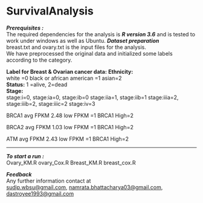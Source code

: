 # SurvivalAnalysis

***Prerequisites :*** <br/>
The required dependencies for the analysis is ***R version 3.6***
and is tested to work under windows as well as Ubuntu.
***Dataset preparation*** <br/>
breast.txt and ovary.txt is the input files for the analysis.  <br/>
We have preprocessed the original data and initialized some labels according to the category. <br/>

**Label for Breast & Ovarian cancer data:**
**Ethnicity:** <br/>
      white =0
      black or african american =1
      asian=2 <br/>
**Status:**   1 =alive, 2=dead <br/>
**Stage:** <br/>
stage:i=0, stage:ia=0, stage:ib=0
stage:iia=1, stage:iib=1
stage:iiia=2, stage:iiib=2, stage:iiic=2
stage:iv=3

BRCA1 avg FPKM 2.48
low FPKM =1
BRCA1 High=2

BRCA2 avg FPKM 1.03
low FPKM =1
BRCA1 High=2

ATM avg FPKM 2.43
low FPKM =1
BRCA1 High=2

*******************************

***To start a run :*** <br/>
Ovary_KM.R
ovary_Cox.R
Breast_KM.R
breast_cox.R



***Feedback*** <br/>
Any further information contact at <br/> 
sudip.wbsu@gmail.com,  namrata.bhattacharya03@gmail.com, dastroyee1993@gmail.com
